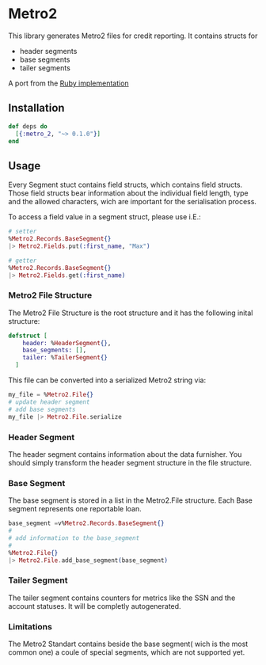 # Metro2
This library generates Metro2 files for credit reporting.
It contains structs for 
 * header segments
 * base segments
 * tailer segments

 A port from the [Ruby implementation](https://github.com/teamupstart/metro_2)

## Installation

```elixir
def deps do
  [{:metro_2, "~> 0.1.0"}]
end
```

## Usage
Every Segment stuct contains field structs, which contains field structs.
Those field structs bear information about the individual field length, type and the allowed characters, wich are important for the
serialisation process. 

To access a field value in a segment struct, please use i.E.:
```elixir
# setter
%Metro2.Records.BaseSegment{}
|> Metro2.Fields.put(:first_name, "Max")

# getter
%Metro2.Records.BaseSegment{}
|> Metro2.Fields.get(:first_name)
```
### Metro2 File Structure
The Metro2 File Structure is the root structure and it has the following inital structure:
```elixir
defstruct [
    header: %HeaderSegment{},
    base_segments: [],
    tailer: %TailerSegment{}
  ]
```
This file can be converted into a serialized Metro2 string via:

```elixir
my_file = %Metro2.File{}
# update header segment
# add base segments
my_file |> Metro2.File.serialize
```
### Header Segment
The header segment contains information about the data furnisher.
You should simply transform the header segment structure in the file structure.

### Base Segment
The base segment is stored in a list in the Metro2.File structure. Each Base segment represents one reportable loan.
```elixir
base_segment =v%Metro2.Records.BaseSegment{}
#
# add information to the base_segment
#
%Metro2.File{}
|> Metro2.File.add_base_segment(base_segment)
```
### Tailer Segment
The tailer segment contains counters for metrics like the SSN and the account statuses.
It will be completly autogenerated.

### Limitations
The Metro2 Standart contains beside the base segment( wich is the most common one) a coule of special segments, which are not supported yet.

